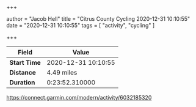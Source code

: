 +++

author = "Jacob Hell"
title = "Citrus County Cycling 2020-12-31 10:10:55"
date = "2020-12-31 10:10:55"
tags = [
    "activity", "cycling"
]

+++

<!--more-->

|Field  |Value  |
|--- | --- |
|**Start Time**|2020-12-31 10:10:55|
|**Distance**|4.49 miles|
|**Duration**|0:23:52.310000|

https://connect.garmin.com/modern/activity/6032185320